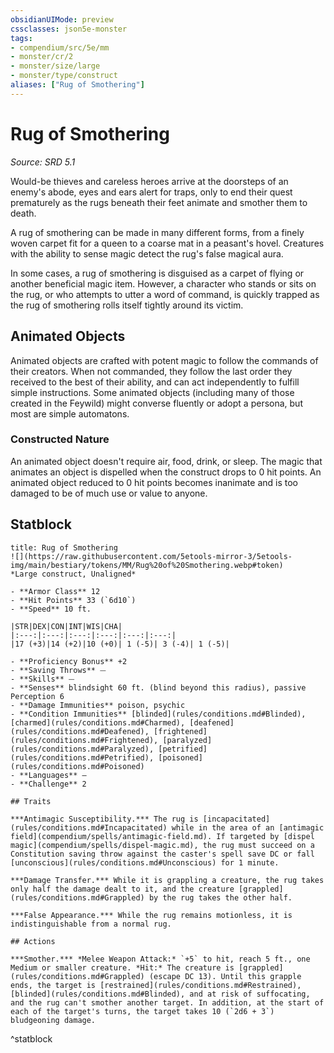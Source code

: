 ```yaml
---
obsidianUIMode: preview
cssclasses: json5e-monster
tags:
- compendium/src/5e/mm
- monster/cr/2
- monster/size/large
- monster/type/construct
aliases: ["Rug of Smothering"]
---
```

# Rug of Smothering
*Source: SRD 5.1*  

Would-be thieves and careless heroes arrive at the doorsteps of an enemy's abode, eyes and ears alert for traps, only to end their quest prematurely as the rugs beneath their feet animate and smother them to death.

A rug of smothering can be made in many different forms, from a finely woven carpet fit for a queen to a coarse mat in a peasant's hovel. Creatures with the ability to sense magic detect the rug's false magical aura.

In some cases, a rug of smothering is disguised as a carpet of flying or another beneficial magic item. However, a character who stands or sits on the rug, or who attempts to utter a word of command, is quickly trapped as the rug of smothering rolls itself tightly around its victim.

## Animated Objects

Animated objects are crafted with potent magic to follow the commands of their creators. When not commanded, they follow the last order they received to the best of their ability, and can act independently to fulfill simple instructions. Some animated objects (including many of those created in the Feywild) might converse fluently or adopt a persona, but most are simple automatons.

### Constructed Nature

An animated object doesn't require air, food, drink, or sleep. The magic that animates an object is dispelled when the construct drops to 0 hit points. An animated object reduced to 0 hit points becomes inanimate and is too damaged to be of much use or value to anyone.

## Statblock

```ad-statblock
title: Rug of Smothering
![](https://raw.githubusercontent.com/5etools-mirror-3/5etools-img/main/bestiary/tokens/MM/Rug%20of%20Smothering.webp#token)
*Large construct, Unaligned*

- **Armor Class** 12
- **Hit Points** 33 (`6d10`)
- **Speed** 10 ft.

|STR|DEX|CON|INT|WIS|CHA|
|:---:|:---:|:---:|:---:|:---:|:---:|
|17 (+3)|14 (+2)|10 (+0)| 1 (-5)| 3 (-4)| 1 (-5)|

- **Proficiency Bonus** +2
- **Saving Throws** ⏤
- **Skills** ⏤
- **Senses** blindsight 60 ft. (blind beyond this radius), passive Perception 6
- **Damage Immunities** poison, psychic
- **Condition Immunities** [blinded](rules/conditions.md#Blinded), [charmed](rules/conditions.md#Charmed), [deafened](rules/conditions.md#Deafened), [frightened](rules/conditions.md#Frightened), [paralyzed](rules/conditions.md#Paralyzed), [petrified](rules/conditions.md#Petrified), [poisoned](rules/conditions.md#Poisoned)
- **Languages** —
- **Challenge** 2

## Traits

***Antimagic Susceptibility.*** The rug is [incapacitated](rules/conditions.md#Incapacitated) while in the area of an [antimagic field](compendium/spells/antimagic-field.md). If targeted by [dispel magic](compendium/spells/dispel-magic.md), the rug must succeed on a Constitution saving throw against the caster's spell save DC or fall [unconscious](rules/conditions.md#Unconscious) for 1 minute.

***Damage Transfer.*** While it is grappling a creature, the rug takes only half the damage dealt to it, and the creature [grappled](rules/conditions.md#Grappled) by the rug takes the other half.

***False Appearance.*** While the rug remains motionless, it is indistinguishable from a normal rug.

## Actions

***Smother.*** *Melee Weapon Attack:* `+5` to hit, reach 5 ft., one Medium or smaller creature. *Hit:* The creature is [grappled](rules/conditions.md#Grappled) (escape DC 13). Until this grapple ends, the target is [restrained](rules/conditions.md#Restrained), [blinded](rules/conditions.md#Blinded), and at risk of suffocating, and the rug can't smother another target. In addition, at the start of each of the target's turns, the target takes 10 (`2d6 + 3`) bludgeoning damage.
```
^statblock